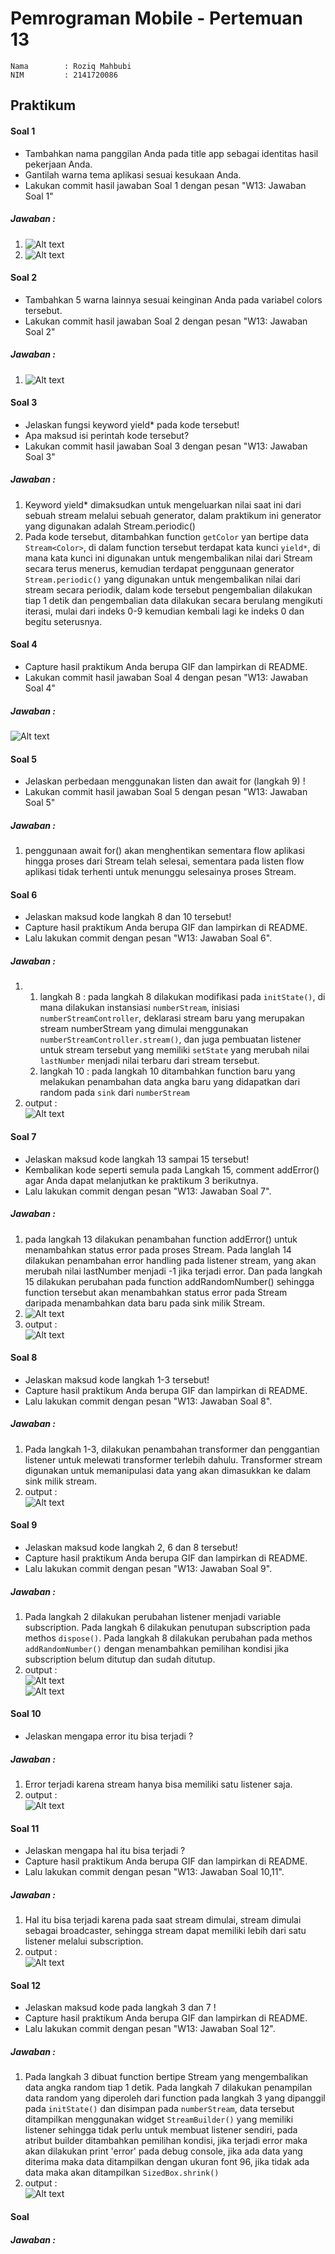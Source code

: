 # Pemrograman Mobile - Pertemuan 13
```
Nama        : Roziq Mahbubi
NIM         : 2141720086
```

## Praktikum

#### Soal 1
 * Tambahkan nama panggilan Anda pada title app sebagai identitas hasil pekerjaan Anda.
 * Gantilah warna tema aplikasi sesuai kesukaan Anda.
 * Lakukan commit hasil jawaban Soal 1 dengan pesan "W13: Jawaban Soal 1"
##### Jawaban :
1. ![Alt text](image.png)
2. ![Alt text](image-1.png)
 
#### Soal 2
 * Tambahkan 5 warna lainnya sesuai keinginan Anda pada variabel colors tersebut.
 * Lakukan commit hasil jawaban Soal 2 dengan pesan "W13: Jawaban Soal 2"
##### Jawaban :
 1. ![Alt text](image-2.png)

#### Soal 3
* Jelaskan fungsi keyword yield* pada kode tersebut!
* Apa maksud isi perintah kode tersebut?
* Lakukan commit hasil jawaban Soal 3 dengan pesan "W13: Jawaban Soal 3"
##### Jawaban :
1. Keyword yield* dimaksudkan untuk mengeluarkan nilai saat ini dari sebuah stream melalui sebuah generator, dalam praktikum ini generator yang digunakan adalah Stream.periodic()
2. Pada kode tersebut, ditambahkan function ```getColor``` yan bertipe data ```Stream<Color>```, di dalam function tersebut terdapat kata kunci ```yield*```, di mana kata kunci ini digunakan untuk mengembalikan nilai dari Stream secara terus menerus, kemudian terdapat penggunaan generator ```Stream.periodic()``` yang digunakan untuk mengembalikan nilai dari stream secara periodik, dalam kode tersebut pengembalian dilakukan tiap 1 detik dan pengembalian data dilakukan secara berulang mengikuti iterasi, mulai dari indeks 0-9 kemudian kembali lagi ke indeks 0 dan begitu seterusnya.
 
#### Soal 4
* Capture hasil praktikum Anda berupa GIF dan lampirkan di README.
* Lakukan commit hasil jawaban Soal 4 dengan pesan "W13: Jawaban Soal 4"
##### Jawaban :
![Alt text](mobile.gif)
 
#### Soal 5
* Jelaskan perbedaan menggunakan listen dan await for (langkah 9) !
* Lakukan commit hasil jawaban Soal 5 dengan pesan "W13: Jawaban Soal 5"
##### Jawaban :
1. penggunaan await for() akan menghentikan sementara flow aplikasi hingga proses dari Stream telah selesai, sementara pada listen flow aplikasi tidak terhenti untuk menunggu selesainya proses Stream.
 
#### Soal 6
* Jelaskan maksud kode langkah 8 dan 10 tersebut!
* Capture hasil praktikum Anda berupa GIF dan lampirkan di README.
* Lalu lakukan commit dengan pesan "W13: Jawaban Soal 6".
##### Jawaban :
1. 
   1. langkah 8 :
    pada langkah 8 dilakukan modifikasi pada ``initState()``, di mana dilakukan instansiasi ``numberStream``, inisiasi ``numberStreamController``, deklarasi stream baru yang merupakan stream numberStream yang dimulai menggunakan ``numberStreamController.stream()``, dan juga pembuatan listener untuk stream tersebut yang memiliki ``setState`` yang merubah nilai ``lastNumber`` menjadi nilai terbaru dari stream tersebut.
   2. langkah 10 :
    pada langkah 10 ditambahkan function baru yang melakukan penambahan data angka baru yang didapatkan dari random pada ``sink`` dari ``numberStream``
2. output : <br> ![Alt text](mobile-1.gif)
 
#### Soal 7
* Jelaskan maksud kode langkah 13 sampai 15 tersebut!
* Kembalikan kode seperti semula pada Langkah 15, comment addError() agar Anda dapat melanjutkan ke praktikum 3 berikutnya.
* Lalu lakukan commit dengan pesan "W13: Jawaban Soal 7".
##### Jawaban :
1. pada langkah 13 dilakukan penambahan function addError() untuk menambahkan status error pada proses Stream. Pada langlah 14 dilakukan penambahan error handling pada listener stream, yang akan merubah nilai lastNumber menjadi -1 jika terjadi error. Dan pada langkah 15 dilakukan perubahan pada function addRandomNumber() sehingga function tersebut akan menambahkan status error pada Stream daripada menambahkan data baru pada sink milik Stream.
2. ![Alt text](image-3.png)
3. output : <br> ![Alt text](mobile-2.gif)
 
#### Soal 8
* Jelaskan maksud kode langkah 1-3 tersebut!
* Capture hasil praktikum Anda berupa GIF dan lampirkan di README.
* Lalu lakukan commit dengan pesan "W13: Jawaban Soal 8".

##### Jawaban :
1. Pada langkah 1-3, dilakukan penambahan transformer dan penggantian listener untuk melewati transformer terlebih dahulu. Transformer stream digunakan untuk memanipulasi data yang akan dimasukkan ke dalam sink milik stream.
2. output : <br> ![Alt text](mobile-3.gif)
 
#### Soal 9
* Jelaskan maksud kode langkah 2, 6 dan 8 tersebut!
* Capture hasil praktikum Anda berupa GIF dan lampirkan di README.
* Lalu lakukan commit dengan pesan "W13: Jawaban Soal 9". 

##### Jawaban :
1. Pada langkah 2 dilakukan perubahan listener menjadi variable subscription. Pada langkah 6 dilakukan penutupan subscription pada methos ``dispose()``. Pada langkah 8 dilakukan perubahan pada methos ``addRandomNumber()`` dengan menambahkan pemilihan kondisi jika subscription belum ditutup dan sudah ditutup.
2. output : <br> ![Alt text](image-4.png) <br> ![Alt text](mobile-4.gif)
 
#### Soal 10
* Jelaskan mengapa error itu bisa terjadi ?

##### Jawaban :
1. Error terjadi karena stream hanya bisa memiliki satu listener saja.
2. output : <br> ![Alt text](image-5.png)
 
#### Soal 11
* Jelaskan mengapa hal itu bisa terjadi ?
* Capture hasil praktikum Anda berupa GIF dan lampirkan di README.
* Lalu lakukan commit dengan pesan "W13: Jawaban Soal 10,11".

##### Jawaban :
1. Hal itu bisa terjadi karena pada saat stream dimulai, stream dimulai sebagai broadcaster, sehingga stream dapat memiliki lebih dari satu listener melalui subscription.
2. output : <br> ![Alt text](mobile-5.gif)
 
#### Soal 12
* Jelaskan maksud kode pada langkah 3 dan 7 !
* Capture hasil praktikum Anda berupa GIF dan lampirkan di README.
* Lalu lakukan commit dengan pesan "W13: Jawaban Soal 12".

##### Jawaban :
1. Pada langkah 3 dibuat function bertipe Stream yang mengembalikan data angka random tiap 1 detik. Pada langkah 7 dilakukan penampilan data random yang diperoleh dari function pada langkah 3 yang dipanggil pada ``initState()`` dan disimpan pada ``numberStream``, data tersebut ditampilkan menggunakan widget ```StreamBuilder()``` yang memiliki listener sehingga tidak perlu untuk membuat listener sendiri, pada atribut builder ditambahkan pemilihan kondisi, jika terjadi error maka akan dilakukan print 'error' pada debug console, jika ada data yang diterima maka data ditampilkan dengan ukuran font 96, jika tidak ada data maka akan ditampilkan ```SizedBox.shrink()```
2. output : <br> ![Alt text](mobile-6.gif)
 
#### Soal 

##### Jawaban :
 
